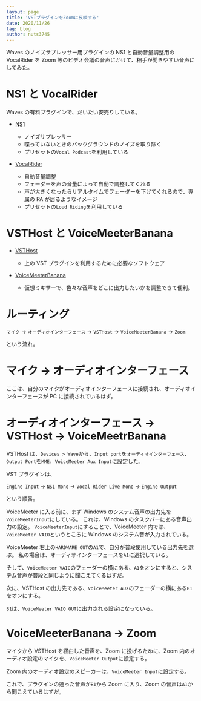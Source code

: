 ```yaml
---
layout: page
title: 'VSTプラグインをZoomに反映する'
date: 2020/11/26
tag: blog
author: nuts3745
---
```


Waves のノイズサプレッサー用プラグインの NS1 と自動音量調整用の VocalRider を Zoom 等のビデオ会議の音声にかけて、相手が聞きやすい音声にしてみた。

# NS1 と VocalRider

Waves の有料プラグインで、だいたい安売りしている。

- [NS1](https://www.waves.com/plugins/ns1-noise-suppressor#How-to-Clean-Up-Noisy-Audio-in-Videos)

  - ノイズサプレッサー
  - 喋っていないときのバックグラウンドのノイズを取り除く
  - プリセットの`Vocal Podcast`を利用している

- [VocalRider](https://www.waves.com/plugins/vocal-rider#achieving-perfect-vocal-levels-with-vocal-rider)
  - 自動音量調整
  - フェーダーを声の音量によって自動で調整してくれる
  - 声が大きくなったらリアルタイムでフェーダーを下げてくれるので、専属の PA が居るようなイメージ
  - プリセットの`Loud Riding`を利用している

# VSTHost と VoiceMeeterBanana

- [VSTHost](https://www.hermannseib.com/english/vsthost.htm)

  - 上の VST プラグインを利用するために必要なソフトウェア

- [VoiceMeeterBanana](https://vb-audio.com/Voicemeeter/banana.htm)
  - 仮想ミキサーで、色々な音声をどこに出力したいかを調整できて便利。

# ルーティング

`マイク` -> `オーディオインターフェース` -> `VSTHost` -> `VoiceMeeterBanana` -> `Zoom`

という流れ。

# マイク -> オーディオインターフェース

ここは、自分のマイクがオーディオインターフェースに接続され、オーディオインターフェースが PC に接続されているはず。

# オーディオインターフェース -> VSTHost -> VoiceMeetrBanana

VSTHost は、`Devices > Wave`から、`Input port`を`オーディオインターフェース`、`Output Port`を`MME: VoiceMeeter Aux Input`に設定した。

VST プラグインは、

`Engine Input` -> `NS1 Mono` -> `Vocal Rider Live Mono` -> `Engine Output`

という順番。

VoiceMeeter に入る前に、まず Windows のシステム音声の出力先を`VoiceMeeterInput`にしている。
これは、Windows のタスクバーにある音声出力の設定。
`VoiceMeeterInput`にすることで、VoiceMeeter 内では、`VoiceMeeter VAIO`というところに Windows のシステム音が入力されている。

VoiceMeeter 右上の`HARDWARE OUT`の`A1`で、自分が普段使用している出力先を選ぶ。
私の場合は、オーディオインターフェースを`A1`に選択している。

そして、`VoiceMeeter VAIO`のフェーダーの横にある、`A1`をオンにすると、システム音声が普段と同じように聞こえてくるはずだ。

次に、VSTHost の出力先である、`VoiceMeeter AUX`のフェーダーの横にある`B1`をオンにする。

`B1`は、`VoiceMeeter VAIO OUT`に出力される設定になっている。

# VoiceMeeterBanana -> Zoom

マイクから VSTHost を経由した音声を、Zoom に投げるために、Zoom 内のオーディオ設定のマイクを、`VoiceMeeter Output`に設定する。

Zoom 内のオーディオ設定のスピーカーは、`VoiceMeeter Input`に設定する。

これで、プラグインの通った音声が`B1`から Zoom に入り、Zoom の音声は`A1`から聞こえているはずだ。
